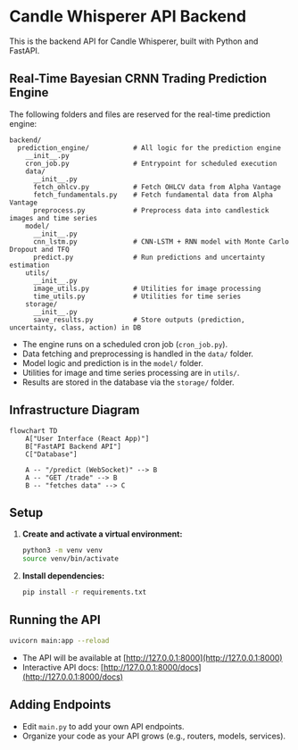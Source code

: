 # Candle Whisperer API Backend

This is the backend API for Candle Whisperer, built with Python and FastAPI.

## Real-Time Bayesian CRNN Trading Prediction Engine

The following folders and files are reserved for the real-time prediction engine:

```
backend/
  prediction_engine/           # All logic for the prediction engine
    __init__.py
    cron_job.py                # Entrypoint for scheduled execution
    data/
      __init__.py
      fetch_ohlcv.py           # Fetch OHLCV data from Alpha Vantage
      fetch_fundamentals.py    # Fetch fundamental data from Alpha Vantage
      preprocess.py            # Preprocess data into candlestick images and time series
    model/
      __init__.py
      cnn_lstm.py              # CNN-LSTM + RNN model with Monte Carlo Dropout and TFQ
      predict.py               # Run predictions and uncertainty estimation
    utils/
      __init__.py
      image_utils.py           # Utilities for image processing
      time_utils.py            # Utilities for time series
    storage/
      __init__.py
      save_results.py          # Store outputs (prediction, uncertainty, class, action) in DB
```

- The engine runs on a scheduled cron job (`cron_job.py`).
- Data fetching and preprocessing is handled in the `data/` folder.
- Model logic and prediction is in the `model/` folder.
- Utilities for image and time series processing are in `utils/`.
- Results are stored in the database via the `storage/` folder.

## Infrastructure Diagram

```mermaid
flowchart TD
    A["User Interface (React App)"]
    B["FastAPI Backend API"]
    C["Database"]

    A -- "/predict (WebSocket)" --> B
    A -- "GET /trade" --> B
    B -- "fetches data" --> C
```

## Setup

1. **Create and activate a virtual environment:**
   ```sh
   python3 -m venv venv
   source venv/bin/activate
   ```

2. **Install dependencies:**
   ```sh
   pip install -r requirements.txt
   ```

## Running the API

```sh
uvicorn main:app --reload
```

- The API will be available at [http://127.0.0.1:8000](http://127.0.0.1:8000)
- Interactive API docs: [http://127.0.0.1:8000/docs](http://127.0.0.1:8000/docs)

## Adding Endpoints
- Edit `main.py` to add your own API endpoints.
- Organize your code as your API grows (e.g., routers, models, services). 